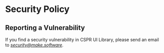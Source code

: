 # Security Policy

## Reporting a Vulnerability

If you find a security vulnerability in CSPR UI Library, please send an email to *security@make.software*. 
